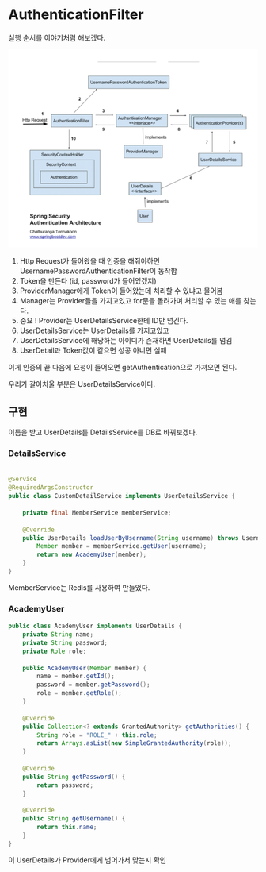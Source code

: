 # AuthenticationFilter

실행 순서를 이야기처럼 해보겠다.

![img.png](img.png)

1. Http Request가 들어왔을 때 인증을 해줘야하면 UsernamePasswordAuthenticationFilter이 동작함
2. Token을 만든다 (id, password가 들어있겠지)
3. ProviderManager에게 Token이 들어왔는데 처리할 수 있냐고 물어봄
4. Manager는 Provider들을 가지고있고 for문을 돌려가며 처리할 수 있는 애를 찾는다.
5. 중요 ! Provider는 UserDetailsService한테 ID만 넘긴다.
6. UserDetailsService는 UserDetails를 가지고있고
7. UserDetailsService에 해당하는 아이디가 존재하면 UserDetails를 넘김
8. UserDetail과 Token값이 같으면 성공 아니면 실패

이게 인증의 끝 다음에 요청이 들어오면 getAuthentication으로 가져오면 된다.

우리가 갈아치울 부분은 UserDetailsService이다.

## 구현
이름을 받고 UserDetails를 DetailsService를 DB로 바꿔보겠다.

### DetailsService
```java

@Service
@RequiredArgsConstructor
public class CustomDetailService implements UserDetailsService {
    
    private final MemberService memberService;
    
    @Override
    public UserDetails loadUserByUsername(String username) throws UsernameNotFoundException {
        Member member = memberService.getUser(username);
        return new AcademyUser(member);
    }
}

```

MemberService는 Redis를 사용하여 만들었다.
### AcademyUser

```java
public class AcademyUser implements UserDetails {
    private String name;
    private String password;
    private Role role;

    public AcademyUser(Member member) {     
        name = member.getId();
        password = member.getPassword();
        role = member.getRole();
    }

    @Override
    public Collection<? extends GrantedAuthority> getAuthorities() {
        String role = "ROLE_" + this.role;
        return Arrays.asList(new SimpleGrantedAuthority(role));
    }

    @Override
    public String getPassword() {
        return password;
    }

    @Override
    public String getUsername() {
        return this.name;
    }
}

```

이 UserDetails가 Provider에게 넘어가서 맞는지 확인

